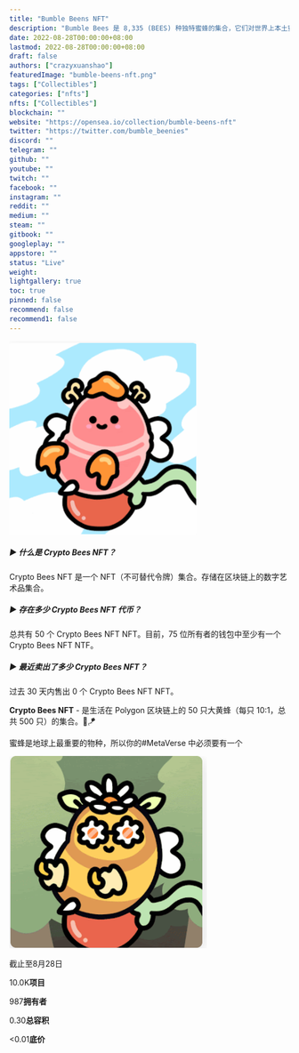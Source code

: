 ```yaml
---
title: "Bumble Beens NFT"
description: "Bumble Bees 是 8,335 (BEES) 种独特蜜蜂的集合，它们对世界上本土蜜蜂的衰落进行了讨论。凭借强大的创新使命和对社区的关注，Beens 将提高 NFT 领域的标准。"
date: 2022-08-28T00:00:00+08:00
lastmod: 2022-08-28T00:00:00+08:00
draft: false
authors: ["crazyxuanshao"]
featuredImage: "bumble-beens-nft.png"
tags: ["Collectibles"]
categories: ["nfts"]
nfts: ["Collectibles"]
blockchain: ""
website: "https://opensea.io/collection/bumble-beens-nft"
twitter: "https://twitter.com/bumble_beenies"
discord: ""
telegram: ""
github: ""
youtube: ""
twitch: ""
facebook: ""
instagram: ""
reddit: ""
medium: ""
steam: ""
gitbook: ""
googleplay: ""
appstore: ""
status: "Live"
weight: 
lightgallery: true
toc: true
pinned: false
recommend: false
recommend1: false
---
```

![dsnfi](dsnfi.png)

##### ▶ 什么是 Crypto Bees NFT？

Crypto Bees NFT 是一个 NFT（不可替代令牌）集合。存储在区块链上的数字艺术品集合。

##### ▶ 存在多少 Crypto Bees NFT 代币？

总共有 50 个 Crypto Bees NFT NFT。目前，75 位所有者的钱包中至少有一个 Crypto Bees NFT NTF。

##### ▶ 最近卖出了多少 Crypto Bees NFT？

过去 30 天内售出 0 个 Crypto Bees NFT NFT。

**Crypto Bees NFT** - 是生活在 Polygon 区块链上的 50 只大黄蜂（每只 10:1，总共 500 只）的集合。🐝🪁

蜜蜂是地球上最重要的物种，所以你的#MetaVerse 中必须要有一个

![sidnfi](sidnfi.png)

截止至8月28日

10.0K**项目**

987**拥有者**

0.30**总容积**

<0.01**底价**